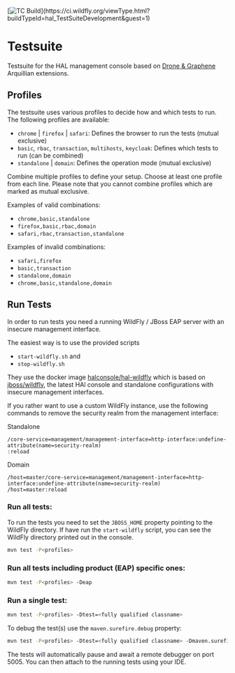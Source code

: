 [![TC Build](https://ci.wildfly.org/app/rest/builds/buildType:(id:hal_TestSuiteDevelopment)/statusIcon.svg)](https://ci.wildfly.org/viewType.html?buildTypeId=hal_TestSuiteDevelopment&guest=1)

# Testsuite

Testsuite for the HAL management console based on [Drone & Graphene](http://arquillian.org/guides/functional_testing_using_graphene/) Arquillian extensions.

## Profiles

The testsuite uses various profiles to decide how and which tests to run. The following profiles are available:

- `chrome` | `firefox` | `safari`: Defines the browser to run the tests (mutual exclusive)
- `basic`, `rbac`, `transaction`, `multihosts`, `keycloak`: Defines which tests to run (can be combined)
- `standalone` | `domain`: Defines the operation mode (mutual exclusive)

Combine multiple profiles to define your setup. Choose at least one profile from each line. Please note that you cannot combine profiles which are marked as mutual exclusive.

Examples of valid combinations:

- `chrome,basic,standalone`
- `firefox,basic,rbac,domain`
- `safari,rbac,transaction,standalone`

Examples of invalid combinations:

- `safari,firefox`
- `basic,transaction`
- `standalone,domain`
- `chrome,basic,standalone,domain`

## Run Tests

In order to run tests you need a running WildFly / JBoss EAP server with an insecure management interface.

The easiest way is to use the provided scripts

- `start-wildfly.sh` and
- `stop-wildfly.sh`

They use the docker image [halconsole/hal-wildfly](https://hub.docker.com/r/halconsole/hal-wildfly/) which is based
on [jboss/wildfly](https://hub.docker.com/r/jboss/wildfly/), the latest HAl console and standalone configurations with
insecure management interfaces.

If you rather want to use a custom WildFly instance, use the following commands to remove the security realm from the
management interface:

Standalone

```
/core-service=management/management-interface=http-interface:undefine-attribute(name=security-realm)
:reload
```

Domain

```
/host=master/core-service=management/management-interface=http-interface:undefine-attribute(name=security-realm)
/host=master:reload
```

### Run all tests:

To run the tests you need to set the ``JBOSS_HOME`` property pointing to the WildFly directory. If have run the ``start-wildfly`` script, you can see the WildFly directory printed out in the console.

```bash
mvn test -P<profiles>
```

### Run all tests including product (EAP) specific ones:

```bash
mvn test -P<profiles> -Deap
```

### Run a single test:

```bash
mvn test -P<profiles> -Dtest=<fully qualified classname>
```

To debug the test(s) use the `maven.surefire.debug` property:

```bash
mvn test -P<profiles> -Dtest=<fully qualified classname> -Dmaven.surefire.debug
```

The tests will automatically pause and await a remote debugger on port 5005. You can then attach to the running tests using your IDE.
